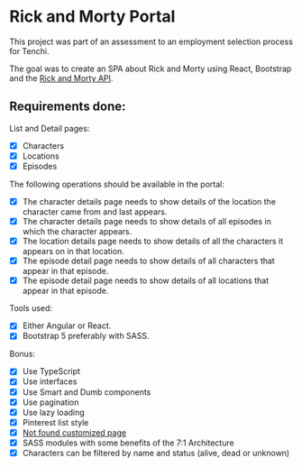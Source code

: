# Rick and Morty Portal
This project was part of an assessment to an employment selection process for Tenchi.

The goal was to create an SPA about Rick and Morty using React, Bootstrap and the [Rick and Morty API](https://rickandmortyapi.com/).

## Requirements done:

List and Detail pages:

- [x] Characters
- [x] Locations
- [x] Episodes

The following operations should be available in the portal:

- [x] The character details page needs to show details of the location the
character came from and last appears.
- [x] The character details page needs to show details of all episodes in
which the character appears.
- [x] The location details page needs to show details of all the
characters it appears on in that location.
- [x] The episode detail page needs to show details of all characters that
appear in that episode.
- [x] The episode detail page needs to show details of all locations that
appear in that episode.

Tools used:

- [x] Either Angular or React.
- [x] Bootstrap 5 preferably with SASS.

Bonus:

- [x] Use TypeScript
- [x] Use interfaces 
- [x] Use Smart and Dumb components
- [x] Use pagination
- [x] Use lazy loading
- [x] Pinterest list style
- [x] [Not found customized page](https://rick-and-morty-portal.vercel.app/randomlink)
- [x] SASS modules with some benefits of the 7:1 Architecture
- [x] Characters can be filtered by name and status (alive, dead or unknown)

